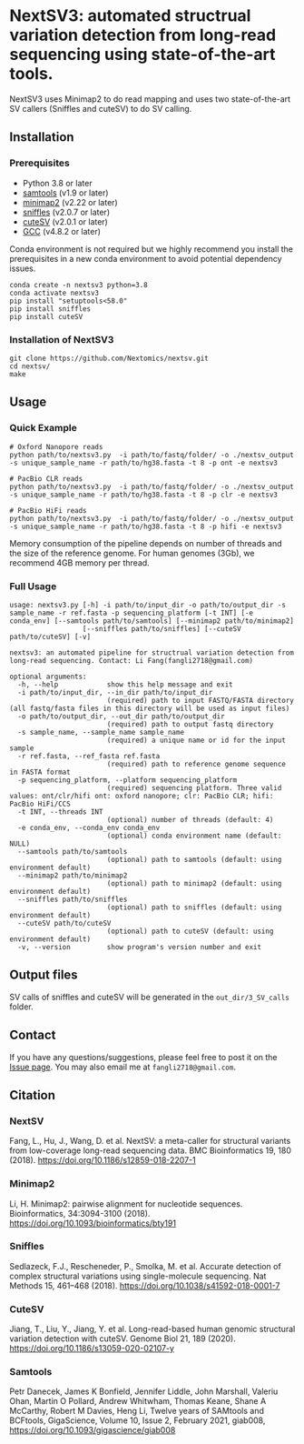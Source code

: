 # NextSV3: automated structrual variation detection from long-read sequencing using state-of-the-art tools. 

NextSV3 uses Minimap2 to do read mapping and uses two state-of-the-art SV callers (Sniffles and cuteSV) to do SV calling.

## Installation

### Prerequisites

- Python 3.8 or later
- [samtools](https://github.com/samtools/samtools) (v1.9 or later)
- [minimap2](https://github.com/lh3/minimap2) (v2.22 or later)
- [sniffles](https://github.com/fritzsedlazeck/Sniffles) (v2.0.7 or later)
- [cuteSV](https://github.com/tjiangHIT/cuteSV) (v2.0.1 or later)
- [GCC](https://gcc.gnu.org/) (v4.8.2 or later)

Conda environment is not required but we highly recommend you install the prerequisites in a new conda environment to avoid potential dependency issues. 

```
conda create -n nextsv3 python=3.8
conda activate nextsv3
pip install "setuptools<58.0"
pip install sniffles
pip install cuteSV
```

### Installation of NextSV3
```
git clone https://github.com/Nextomics/nextsv.git
cd nextsv/
make
```

## Usage

### Quick Example

```
# Oxford Nanopore reads
python path/to/nextsv3.py  -i path/to/fastq/folder/ -o ./nextsv_output -s unique_sample_name -r path/to/hg38.fasta -t 8 -p ont -e nextsv3

# PacBio CLR reads
python path/to/nextsv3.py  -i path/to/fastq/folder/ -o ./nextsv_output -s unique_sample_name -r path/to/hg38.fasta -t 8 -p clr -e nextsv3

# PacBio HiFi reads
python path/to/nextsv3.py  -i path/to/fastq/folder/ -o ./nextsv_output -s unique_sample_name -r path/to/hg38.fasta -t 8 -p hifi -e nextsv3
```

Memory consumption of the pipeline depends on number of threads and the size of the reference genome. For human genomes (3Gb), we recommend 4GB memory per thread. 

### Full Usage
```
usage: nextsv3.py [-h] -i path/to/input_dir -o path/to/output_dir -s sample_name -r ref.fasta -p sequencing_platform [-t INT] [-e conda_env] [--samtools path/to/samtools] [--minimap2 path/to/minimap2]
                  [--sniffles path/to/sniffles] [--cuteSV path/to/cuteSV] [-v]

nextsv3: an automated pipeline for structrual variation detection from long-read sequencing. Contact: Li Fang(fangli2718@gmail.com)

optional arguments:
  -h, --help            show this help message and exit
  -i path/to/input_dir, --in_dir path/to/input_dir
                        (required) path to input FASTQ/FASTA directory (all fastq/fasta files in this directory will be used as input files)
  -o path/to/output_dir, --out_dir path/to/output_dir
                        (required) path to output fastq directory
  -s sample_name, --sample_name sample_name
                        (required) a unique name or id for the input sample
  -r ref.fasta, --ref_fasta ref.fasta
                        (required) path to reference genome sequence in FASTA format
  -p sequencing_platform, --platform sequencing_platform
                        (required) sequencing platform. Three valid values: ont/clr/hifi ont: oxford nanopore; clr: PacBio CLR; hifi: PacBio HiFi/CCS
  -t INT, --threads INT
                        (optional) number of threads (default: 4)
  -e conda_env, --conda_env conda_env
                        (optional) conda environment name (default: NULL)
  --samtools path/to/samtools
                        (optional) path to samtools (default: using environment default)
  --minimap2 path/to/minimap2
                        (optional) path to minimap2 (default: using environment default)
  --sniffles path/to/sniffles
                        (optional) path to sniffles (default: using environment default)
  --cuteSV path/to/cuteSV
                        (optional) path to cuteSV (default: using environment default)
  -v, --version         show program's version number and exit
```

## Output files

SV calls of sniffles and cuteSV will be generated in the `out_dir/3_SV_calls` folder.

## Contact

If you have any questions/suggestions, please feel free to post it on the [Issue page](https://github.com/Nextomics/nextsv/issues). You may also email me at `fangli2718@gmail.com`. 

## Citation

### NextSV
Fang, L., Hu, J., Wang, D. et al. NextSV: a meta-caller for structural variants from low-coverage long-read sequencing data. BMC Bioinformatics 19, 180 (2018). https://doi.org/10.1186/s12859-018-2207-1

### Minimap2
Li, H. Minimap2: pairwise alignment for nucleotide sequences. Bioinformatics, 34:3094-3100 (2018). https://doi.org/10.1093/bioinformatics/bty191

### Sniffles
Sedlazeck, F.J., Rescheneder, P., Smolka, M. et al. Accurate detection of complex structural variations using single-molecule sequencing. Nat Methods 15, 461–468 (2018). https://doi.org/10.1038/s41592-018-0001-7

### CuteSV
Jiang, T., Liu, Y., Jiang, Y. et al. Long-read-based human genomic structural variation detection with cuteSV. Genome Biol 21, 189 (2020). https://doi.org/10.1186/s13059-020-02107-y

### Samtools
Petr Danecek, James K Bonfield, Jennifer Liddle, John Marshall, Valeriu Ohan, Martin O Pollard, Andrew Whitwham, Thomas Keane, Shane A McCarthy, Robert M Davies, Heng Li, Twelve years of SAMtools and BCFtools, GigaScience, Volume 10, Issue 2, February 2021, giab008, https://doi.org/10.1093/gigascience/giab008
